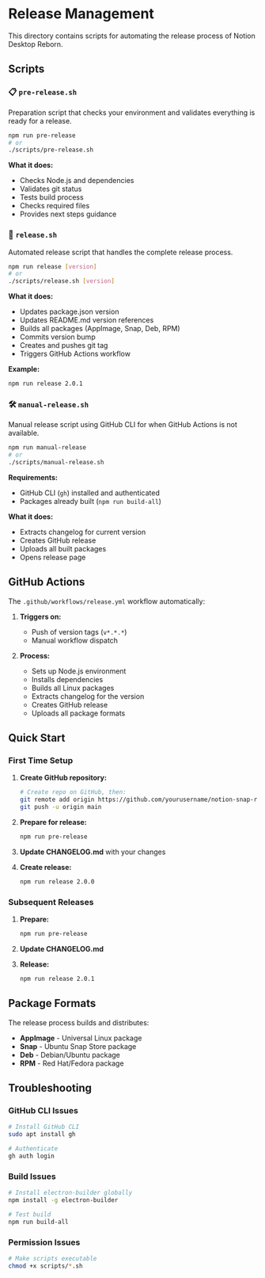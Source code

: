 # Release Management

This directory contains scripts for automating the release process of Notion Desktop Reborn.

## Scripts

### 📋 `pre-release.sh`
Preparation script that checks your environment and validates everything is ready for a release.

```bash
npm run pre-release
# or
./scripts/pre-release.sh
```

**What it does:**
- Checks Node.js and dependencies
- Validates git status
- Tests build process
- Checks required files
- Provides next steps guidance

### 🚀 `release.sh`
Automated release script that handles the complete release process.

```bash
npm run release [version]
# or
./scripts/release.sh [version]
```

**What it does:**
- Updates package.json version
- Updates README.md version references
- Builds all packages (AppImage, Snap, Deb, RPM)
- Commits version bump
- Creates and pushes git tag
- Triggers GitHub Actions workflow

**Example:**
```bash
npm run release 2.0.1
```

### 🛠️ `manual-release.sh`
Manual release script using GitHub CLI for when GitHub Actions is not available.

```bash
npm run manual-release
# or
./scripts/manual-release.sh
```

**Requirements:**
- GitHub CLI (`gh`) installed and authenticated
- Packages already built (`npm run build-all`)

**What it does:**
- Extracts changelog for current version
- Creates GitHub release
- Uploads all built packages
- Opens release page

## GitHub Actions

The `.github/workflows/release.yml` workflow automatically:

1. **Triggers on:**
   - Push of version tags (`v*.*.*`)
   - Manual workflow dispatch

2. **Process:**
   - Sets up Node.js environment
   - Installs dependencies
   - Builds all Linux packages
   - Extracts changelog for the version
   - Creates GitHub release
   - Uploads all package formats

## Quick Start

### First Time Setup

1. **Create GitHub repository:**
   ```bash
   # Create repo on GitHub, then:
   git remote add origin https://github.com/yourusername/notion-snap-reborn.git
   git push -u origin main
   ```

2. **Prepare for release:**
   ```bash
   npm run pre-release
   ```

3. **Update CHANGELOG.md** with your changes

4. **Create release:**
   ```bash
   npm run release 2.0.0
   ```

### Subsequent Releases

1. **Prepare:**
   ```bash
   npm run pre-release
   ```

2. **Update CHANGELOG.md**

3. **Release:**
   ```bash
   npm run release 2.0.1
   ```

## Package Formats

The release process builds and distributes:

- **AppImage** - Universal Linux package
- **Snap** - Ubuntu Snap Store package
- **Deb** - Debian/Ubuntu package
- **RPM** - Red Hat/Fedora package

## Troubleshooting

### GitHub CLI Issues
```bash
# Install GitHub CLI
sudo apt install gh

# Authenticate
gh auth login
```

### Build Issues
```bash
# Install electron-builder globally
npm install -g electron-builder

# Test build
npm run build-all
```

### Permission Issues
```bash
# Make scripts executable
chmod +x scripts/*.sh
```
